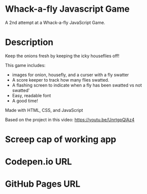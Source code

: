 # Whack-a-fly Javascript Game
A 2nd attempt at a Whack-a-fly JavaScript Game.

# Description #
Keep the onions fresh by keeping the icky houseflies off!

This game includes: 
- images for onion, housefly, and a curser with a fly swatter
- A score keeper to track how many flies swatted. 
- A flashing screen to indicate when a fly has been swatted vs not swatted'
- Easy, readable font
- A good time!

Made with HTML, CSS, and JavaScript


Based on the project in this video:
https://youtu.be/UnrtgpQlAz4

# Screep cap of working app #

# Codepen.io URL #

# GitHub Pages URL #
